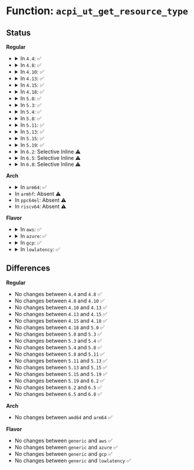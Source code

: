 # Function: <code>acpi_ut_get_resource_type</code>

## Status
<b>Regular</b>
<ul>
<li>
<details>
<summary>In <code>4.4</code>: ✅</summary>

```c
u8 acpi_ut_get_resource_type(void *aml);
```

**Collision:** Unique Global

**Inline:** No

**Transformation:** False

**Instances:**

```
In drivers/acpi/acpica/utresrc.c (ffffffff814a9b25)
Location: drivers/acpi/acpica/utresrc.c:684
Inline: False
Direct callers:
  - drivers/acpi/acpica/rscalc.c:acpi_rs_get_list_length
  - drivers/acpi/acpica/rscalc.c:acpi_rs_get_list_length
  - drivers/acpi/acpica/rslist.c:acpi_rs_convert_aml_to_resources
  - drivers/acpi/acpica/utresrc.c:acpi_ut_walk_aml_resources
```
**Symbols:**

```
ffffffff814a9b25-ffffffff814a9b3c: acpi_ut_get_resource_type (STB_GLOBAL)
```
</details>
</li>
<li>
<details>
<summary>In <code>4.8</code>: ✅</summary>

```c
u8 acpi_ut_get_resource_type(void *aml);
```

**Collision:** Unique Global

**Inline:** No

**Transformation:** False

**Instances:**

```
In drivers/acpi/acpica/utresrc.c (ffffffff814f8dc1)
Location: drivers/acpi/acpica/utresrc.c:684
Inline: False
Direct callers:
  - drivers/acpi/acpica/rscalc.c:acpi_rs_get_list_length
  - drivers/acpi/acpica/rscalc.c:acpi_rs_get_list_length
  - drivers/acpi/acpica/rslist.c:acpi_rs_convert_aml_to_resources
  - drivers/acpi/acpica/utresrc.c:acpi_ut_walk_aml_resources
```
**Symbols:**

```
ffffffff814f8dc1-ffffffff814f8dd8: acpi_ut_get_resource_type (STB_GLOBAL)
```
</details>
</li>
<li>
<details>
<summary>In <code>4.10</code>: ✅</summary>

```c
u8 acpi_ut_get_resource_type(void *aml);
```

**Collision:** Unique Global

**Inline:** No

**Transformation:** False

**Instances:**

```
In drivers/acpi/acpica/utresrc.c (ffffffff8151b7d8)
Location: drivers/acpi/acpica/utresrc.c:684
Inline: False
Direct callers:
  - drivers/acpi/acpica/rscalc.c:acpi_rs_get_list_length
  - drivers/acpi/acpica/rscalc.c:acpi_rs_get_list_length
  - drivers/acpi/acpica/rslist.c:acpi_rs_convert_aml_to_resources
  - drivers/acpi/acpica/utresrc.c:acpi_ut_walk_aml_resources
```
**Symbols:**

```
ffffffff8151b7d8-ffffffff8151b7ef: acpi_ut_get_resource_type (STB_GLOBAL)
```
</details>
</li>
<li>
<details>
<summary>In <code>4.13</code>: ✅</summary>

```c
u8 acpi_ut_get_resource_type(void *aml);
```

**Collision:** Unique Global

**Inline:** No

**Transformation:** False

**Instances:**

```
In drivers/acpi/acpica/utresrc.c (ffffffff8152bfef)
Location: drivers/acpi/acpica/utresrc.c:447
Inline: False
Direct callers:
  - drivers/acpi/acpica/rscalc.c:acpi_rs_get_list_length
  - drivers/acpi/acpica/rscalc.c:acpi_rs_get_list_length
  - drivers/acpi/acpica/rslist.c:acpi_rs_convert_aml_to_resources
  - drivers/acpi/acpica/utresrc.c:acpi_ut_walk_aml_resources
```
**Symbols:**

```
ffffffff8152bfef-ffffffff8152c003: acpi_ut_get_resource_type (STB_GLOBAL)
```
</details>
</li>
<li>
<details>
<summary>In <code>4.15</code>: ✅</summary>

```c
u8 acpi_ut_get_resource_type(void *aml);
```

**Collision:** Unique Global

**Inline:** No

**Transformation:** False

**Instances:**

```
In drivers/acpi/acpica/utresrc.c (ffffffff81586617)
Location: drivers/acpi/acpica/utresrc.c:454
Inline: False
Direct callers:
  - drivers/acpi/acpica/rscalc.c:acpi_rs_get_list_length
  - drivers/acpi/acpica/rscalc.c:acpi_rs_get_list_length
  - drivers/acpi/acpica/rscalc.c:acpi_rs_get_list_length
  - drivers/acpi/acpica/rslist.c:acpi_rs_convert_aml_to_resources
  - drivers/acpi/acpica/rslist.c:acpi_rs_convert_aml_to_resources
  - drivers/acpi/acpica/utresrc.c:acpi_ut_walk_aml_resources
  - drivers/acpi/acpica/dbcmds.c:acpi_db_device_resources
```
**Symbols:**

```
ffffffff81586617-ffffffff81586635: acpi_ut_get_resource_type (STB_GLOBAL)
```
</details>
</li>
<li>
<details>
<summary>In <code>4.18</code>: ✅</summary>

```c
u8 acpi_ut_get_resource_type(void *aml);
```

**Collision:** Unique Global

**Inline:** No

**Transformation:** False

**Instances:**

```
In drivers/acpi/acpica/utresrc.c (ffffffff815bd7c0)
Location: drivers/acpi/acpica/utresrc.c:418
Inline: False
Direct callers:
  - drivers/acpi/acpica/rscalc.c:acpi_rs_get_list_length
  - drivers/acpi/acpica/rscalc.c:acpi_rs_get_list_length
  - drivers/acpi/acpica/rscalc.c:acpi_rs_get_list_length
  - drivers/acpi/acpica/rslist.c:acpi_rs_convert_aml_to_resources
  - drivers/acpi/acpica/rslist.c:acpi_rs_convert_aml_to_resources
  - drivers/acpi/acpica/utresrc.c:acpi_ut_walk_aml_resources
  - drivers/acpi/acpica/dbcmds.c:acpi_db_device_resources
```
**Symbols:**

```
ffffffff815bd7c0-ffffffff815bd7de: acpi_ut_get_resource_type (STB_GLOBAL)
```
</details>
</li>
<li>
<details>
<summary>In <code>5.0</code>: ✅</summary>

```c
u8 acpi_ut_get_resource_type(void *aml);
```

**Collision:** Unique Global

**Inline:** No

**Transformation:** False

**Instances:**

```
In drivers/acpi/acpica/utresrc.c (ffffffff815d6c0c)
Location: drivers/acpi/acpica/utresrc.c:418
Inline: False
Direct callers:
  - drivers/acpi/acpica/rscalc.c:acpi_rs_get_list_length
  - drivers/acpi/acpica/rscalc.c:acpi_rs_get_list_length
  - drivers/acpi/acpica/rscalc.c:acpi_rs_get_list_length
  - drivers/acpi/acpica/rslist.c:acpi_rs_convert_aml_to_resources
  - drivers/acpi/acpica/rslist.c:acpi_rs_convert_aml_to_resources
  - drivers/acpi/acpica/utresrc.c:acpi_ut_walk_aml_resources
  - drivers/acpi/acpica/dbcmds.c:acpi_db_device_resources
```
**Symbols:**

```
ffffffff815d6c0c-ffffffff815d6c2a: acpi_ut_get_resource_type (STB_GLOBAL)
```
</details>
</li>
<li>
<details>
<summary>In <code>5.3</code>: ✅</summary>

```c
u8 acpi_ut_get_resource_type(void *aml);
```

**Collision:** Unique Global

**Inline:** No

**Transformation:** False

**Instances:**

```
In drivers/acpi/acpica/utresrc.c (ffffffff816085e8)
Location: drivers/acpi/acpica/utresrc.c:418
Inline: False
Direct callers:
  - drivers/acpi/acpica/rscalc.c:acpi_rs_get_list_length
  - drivers/acpi/acpica/rscalc.c:acpi_rs_get_list_length
  - drivers/acpi/acpica/rscalc.c:acpi_rs_get_list_length
  - drivers/acpi/acpica/rslist.c:acpi_rs_convert_aml_to_resources
  - drivers/acpi/acpica/rslist.c:acpi_rs_convert_aml_to_resources
  - drivers/acpi/acpica/utresrc.c:acpi_ut_walk_aml_resources
  - drivers/acpi/acpica/dbcmds.c:acpi_db_device_resources
```
**Symbols:**

```
ffffffff816085e8-ffffffff81608606: acpi_ut_get_resource_type (STB_GLOBAL)
```
</details>
</li>
<li>
<details>
<summary>In <code>5.4</code>: ✅</summary>

```c
u8 acpi_ut_get_resource_type(void *aml);
```

**Collision:** Unique Global

**Inline:** No

**Transformation:** False

**Instances:**

```
In drivers/acpi/acpica/utresrc.c (ffffffff81629a8d)
Location: drivers/acpi/acpica/utresrc.c:418
Inline: False
Direct callers:
  - drivers/acpi/acpica/rscalc.c:acpi_rs_get_list_length
  - drivers/acpi/acpica/rscalc.c:acpi_rs_get_list_length
  - drivers/acpi/acpica/rscalc.c:acpi_rs_get_list_length
  - drivers/acpi/acpica/rslist.c:acpi_rs_convert_aml_to_resources
  - drivers/acpi/acpica/rslist.c:acpi_rs_convert_aml_to_resources
  - drivers/acpi/acpica/utresrc.c:acpi_ut_walk_aml_resources
  - drivers/acpi/acpica/dbcmds.c:acpi_db_device_resources
```
**Symbols:**

```
ffffffff81629a8d-ffffffff81629aab: acpi_ut_get_resource_type (STB_GLOBAL)
```
</details>
</li>
<li>
<details>
<summary>In <code>5.8</code>: ✅</summary>

```c
u8 acpi_ut_get_resource_type(void *aml);
```

**Collision:** Unique Global

**Inline:** No

**Transformation:** False

**Instances:**

```
In drivers/acpi/acpica/utresrc.c (ffffffff816d626c)
Location: drivers/acpi/acpica/utresrc.c:418
Inline: False
Direct callers:
  - drivers/acpi/acpica/rscalc.c:acpi_rs_get_list_length
  - drivers/acpi/acpica/rscalc.c:acpi_rs_get_list_length
  - drivers/acpi/acpica/rscalc.c:acpi_rs_get_list_length
  - drivers/acpi/acpica/rslist.c:acpi_rs_convert_aml_to_resources
  - drivers/acpi/acpica/rslist.c:acpi_rs_convert_aml_to_resources
  - drivers/acpi/acpica/utresrc.c:acpi_ut_walk_aml_resources
  - drivers/acpi/acpica/dbcmds.c:acpi_dm_compare_aml_resources
```
**Symbols:**

```
ffffffff816d626c-ffffffff816d628a: acpi_ut_get_resource_type (STB_GLOBAL)
```
</details>
</li>
<li>
<details>
<summary>In <code>5.11</code>: ✅</summary>

```c
u8 acpi_ut_get_resource_type(void *aml);
```

**Collision:** Unique Global

**Inline:** No

**Transformation:** False

**Instances:**

```
In drivers/acpi/acpica/utresrc.c (ffffffff816f4217)
Location: drivers/acpi/acpica/utresrc.c:418
Inline: False
Direct callers:
  - drivers/acpi/acpica/rscalc.c:acpi_rs_get_list_length
  - drivers/acpi/acpica/rscalc.c:acpi_rs_get_list_length
  - drivers/acpi/acpica/rscalc.c:acpi_rs_get_list_length
  - drivers/acpi/acpica/rslist.c:acpi_rs_convert_aml_to_resources
  - drivers/acpi/acpica/rslist.c:acpi_rs_convert_aml_to_resources
  - drivers/acpi/acpica/utresrc.c:acpi_ut_walk_aml_resources
  - drivers/acpi/acpica/dbcmds.c:acpi_dm_compare_aml_resources
```
**Symbols:**

```
ffffffff816f4217-ffffffff816f4235: acpi_ut_get_resource_type (STB_GLOBAL)
```
</details>
</li>
<li>
<details>
<summary>In <code>5.13</code>: ✅</summary>

```c
u8 acpi_ut_get_resource_type(void *aml);
```

**Collision:** Unique Global

**Inline:** No

**Transformation:** False

**Instances:**

```
In drivers/acpi/acpica/utresrc.c (ffffffff816d60b5)
Location: drivers/acpi/acpica/utresrc.c:419
Inline: False
Direct callers:
  - drivers/acpi/acpica/rscalc.c:acpi_rs_get_list_length
  - drivers/acpi/acpica/rscalc.c:acpi_rs_get_list_length
  - drivers/acpi/acpica/rscalc.c:acpi_rs_get_list_length
  - drivers/acpi/acpica/rslist.c:acpi_rs_convert_aml_to_resources
  - drivers/acpi/acpica/rslist.c:acpi_rs_convert_aml_to_resources
  - drivers/acpi/acpica/utresrc.c:acpi_ut_walk_aml_resources
```
**Symbols:**

```
ffffffff816d60b5-ffffffff816d60d3: acpi_ut_get_resource_type (STB_GLOBAL)
```
</details>
</li>
<li>
<details>
<summary>In <code>5.15</code>: ✅</summary>

```c
u8 acpi_ut_get_resource_type(void *aml);
```

**Collision:** Unique Global

**Inline:** No

**Transformation:** False

**Instances:**

```
In drivers/acpi/acpica/utresrc.c (ffffffff8174dbce)
Location: drivers/acpi/acpica/utresrc.c:419
Inline: False
Direct callers:
  - drivers/acpi/acpica/rscalc.c:acpi_rs_get_list_length
  - drivers/acpi/acpica/rscalc.c:acpi_rs_get_list_length
  - drivers/acpi/acpica/rscalc.c:acpi_rs_get_list_length
  - drivers/acpi/acpica/rslist.c:acpi_rs_convert_aml_to_resources
  - drivers/acpi/acpica/rslist.c:acpi_rs_convert_aml_to_resources
  - drivers/acpi/acpica/utresrc.c:acpi_ut_walk_aml_resources
```
**Symbols:**

```
ffffffff8174dbce-ffffffff8174dbec: acpi_ut_get_resource_type (STB_GLOBAL)
```
</details>
</li>
<li>
<details>
<summary>In <code>5.19</code>: ✅</summary>

```c
u8 acpi_ut_get_resource_type(void *aml);
```

**Collision:** Unique Global

**Inline:** No

**Transformation:** False

**Instances:**

```
In drivers/acpi/acpica/utresrc.c (ffffffff818803c8)
Location: drivers/acpi/acpica/utresrc.c:419
Inline: False
Direct callers:
  - drivers/acpi/acpica/rscalc.c:acpi_rs_get_list_length
  - drivers/acpi/acpica/rscalc.c:acpi_rs_get_list_length
  - drivers/acpi/acpica/rscalc.c:acpi_rs_get_list_length
  - drivers/acpi/acpica/rslist.c:acpi_rs_convert_aml_to_resources
  - drivers/acpi/acpica/rslist.c:acpi_rs_convert_aml_to_resources
  - drivers/acpi/acpica/utresrc.c:acpi_ut_walk_aml_resources
```
**Symbols:**

```
ffffffff818803c8-ffffffff818803ec: acpi_ut_get_resource_type (STB_GLOBAL)
```
</details>
</li>
<li>
<details>
<summary>In <code>6.2</code>: Selective Inline ⚠️</summary>

```c
u8 acpi_ut_get_resource_type(void *aml);
```

**Collision:** Unique Global

**Inline:** Selective

**Transformation:** False

**Instances:**

```
In drivers/acpi/acpica/utresrc.c (ffffffff819c49e8)
Location: drivers/acpi/acpica/utresrc.c:419
Inline: True
Inline callers:
  - drivers/acpi/acpica/utresrc.c:acpi_ut_walk_aml_resources
Direct callers:
  - drivers/acpi/acpica/rscalc.c:acpi_rs_get_list_length
  - drivers/acpi/acpica/rscalc.c:acpi_rs_get_list_length
  - drivers/acpi/acpica/rscalc.c:acpi_rs_get_list_length
  - drivers/acpi/acpica/rscalc.c:acpi_rs_get_list_length
  - drivers/acpi/acpica/rslist.c:acpi_rs_convert_aml_to_resources
  - drivers/acpi/acpica/rslist.c:acpi_rs_convert_aml_to_resources
  - drivers/acpi/acpica/dbcmds.c:acpi_dm_compare_aml_resources
```
**Symbols:**

```
ffffffff819c4be0-ffffffff819c4c0d: acpi_ut_get_resource_type (STB_GLOBAL)
```
</details>
</li>
<li>
<details>
<summary>In <code>6.5</code>: Selective Inline ⚠️</summary>

```c
u8 acpi_ut_get_resource_type(void *aml);
```

**Collision:** Unique Global

**Inline:** Selective

**Transformation:** False

**Instances:**

```
In drivers/acpi/acpica/utresrc.c (ffffffff81a0bde8)
Location: drivers/acpi/acpica/utresrc.c:426
Inline: True
Inline callers:
  - drivers/acpi/acpica/utresrc.c:acpi_ut_walk_aml_resources
Direct callers:
  - drivers/acpi/acpica/rscalc.c:acpi_rs_get_list_length
  - drivers/acpi/acpica/rscalc.c:acpi_rs_get_list_length
  - drivers/acpi/acpica/rscalc.c:acpi_rs_get_list_length
  - drivers/acpi/acpica/rscalc.c:acpi_rs_get_list_length
  - drivers/acpi/acpica/rslist.c:acpi_rs_convert_aml_to_resources
  - drivers/acpi/acpica/rslist.c:acpi_rs_convert_aml_to_resources
  - drivers/acpi/acpica/dbcmds.c:acpi_dm_compare_aml_resources
```
**Symbols:**

```
ffffffff81a0bfe0-ffffffff81a0c00d: acpi_ut_get_resource_type (STB_GLOBAL)
```
</details>
</li>
<li>
<details>
<summary>In <code>6.8</code>: Selective Inline ⚠️</summary>

```c
u8 acpi_ut_get_resource_type(void *aml);
```

**Collision:** Unique Global

**Inline:** Selective

**Transformation:** False

**Instances:**

```
In drivers/acpi/acpica/utresrc.c (ffffffff81a56db8)
Location: drivers/acpi/acpica/utresrc.c:426
Inline: True
Inline callers:
  - drivers/acpi/acpica/utresrc.c:acpi_ut_walk_aml_resources
Direct callers:
  - drivers/acpi/acpica/rscalc.c:acpi_rs_get_list_length
  - drivers/acpi/acpica/rscalc.c:acpi_rs_get_list_length
  - drivers/acpi/acpica/rscalc.c:acpi_rs_get_list_length
  - drivers/acpi/acpica/rscalc.c:acpi_rs_get_list_length
  - drivers/acpi/acpica/rslist.c:acpi_rs_convert_aml_to_resources
  - drivers/acpi/acpica/rslist.c:acpi_rs_convert_aml_to_resources
  - drivers/acpi/acpica/dbcmds.c:acpi_dm_compare_aml_resources
```
**Symbols:**

```
ffffffff81a56fb0-ffffffff81a56fdd: acpi_ut_get_resource_type (STB_GLOBAL)
```
</details>
</li>
</ul>
<b>Arch</b>
<ul>
<li>
<details>
<summary>In <code>arm64</code>: ✅</summary>

```c
u8 acpi_ut_get_resource_type(void *aml);
```

**Collision:** Unique Global

**Inline:** No

**Transformation:** False

**Instances:**

```
In drivers/acpi/acpica/utresrc.c (ffff80001079e130)
Location: drivers/acpi/acpica/utresrc.c:418
Inline: False
Direct callers:
  - drivers/acpi/acpica/rscalc.c:acpi_rs_get_list_length
  - drivers/acpi/acpica/rscalc.c:acpi_rs_get_list_length
  - drivers/acpi/acpica/rslist.c:acpi_rs_convert_aml_to_resources
  - drivers/acpi/acpica/utresrc.c:acpi_ut_walk_aml_resources
```
**Symbols:**

```
ffff80001079e130-ffff80001079e164: acpi_ut_get_resource_type (STB_GLOBAL)
```
</details>
</li>
<li>
In <code>armhf</code>: Absent ⚠️
</li>
<li>
In <code>ppc64el</code>: Absent ⚠️
</li>
<li>
In <code>riscv64</code>: Absent ⚠️
</li>
</ul>
<b>Flavor</b>
<ul>
<li>
<details>
<summary>In <code>aws</code>: ✅</summary>

```c
u8 acpi_ut_get_resource_type(void *aml);
```

**Collision:** Unique Global

**Inline:** No

**Transformation:** False

**Instances:**

```
In drivers/acpi/acpica/utresrc.c (ffffffff81600db0)
Location: drivers/acpi/acpica/utresrc.c:418
Inline: False
Direct callers:
  - drivers/acpi/acpica/rscalc.c:acpi_rs_get_list_length
  - drivers/acpi/acpica/rscalc.c:acpi_rs_get_list_length
  - drivers/acpi/acpica/rslist.c:acpi_rs_convert_aml_to_resources
  - drivers/acpi/acpica/utresrc.c:acpi_ut_walk_aml_resources
```
**Symbols:**

```
ffffffff81600db0-ffffffff81600dc4: acpi_ut_get_resource_type (STB_GLOBAL)
```
</details>
</li>
<li>
<details>
<summary>In <code>azure</code>: ✅</summary>

```c
u8 acpi_ut_get_resource_type(void *aml);
```

**Collision:** Unique Global

**Inline:** No

**Transformation:** False

**Instances:**

```
In drivers/acpi/acpica/utresrc.c (ffffffff815ec270)
Location: drivers/acpi/acpica/utresrc.c:418
Inline: False
Direct callers:
  - drivers/acpi/acpica/rscalc.c:acpi_rs_get_list_length
  - drivers/acpi/acpica/rscalc.c:acpi_rs_get_list_length
  - drivers/acpi/acpica/rslist.c:acpi_rs_convert_aml_to_resources
  - drivers/acpi/acpica/utresrc.c:acpi_ut_walk_aml_resources
```
**Symbols:**

```
ffffffff815ec270-ffffffff815ec284: acpi_ut_get_resource_type (STB_GLOBAL)
```
</details>
</li>
<li>
<details>
<summary>In <code>gcp</code>: ✅</summary>

```c
u8 acpi_ut_get_resource_type(void *aml);
```

**Collision:** Unique Global

**Inline:** No

**Transformation:** False

**Instances:**

```
In drivers/acpi/acpica/utresrc.c (ffffffff8161dd6d)
Location: drivers/acpi/acpica/utresrc.c:418
Inline: False
Direct callers:
  - drivers/acpi/acpica/rscalc.c:acpi_rs_get_list_length
  - drivers/acpi/acpica/rscalc.c:acpi_rs_get_list_length
  - drivers/acpi/acpica/rscalc.c:acpi_rs_get_list_length
  - drivers/acpi/acpica/rslist.c:acpi_rs_convert_aml_to_resources
  - drivers/acpi/acpica/rslist.c:acpi_rs_convert_aml_to_resources
  - drivers/acpi/acpica/utresrc.c:acpi_ut_walk_aml_resources
  - drivers/acpi/acpica/dbcmds.c:acpi_db_device_resources
```
**Symbols:**

```
ffffffff8161dd6d-ffffffff8161dd8b: acpi_ut_get_resource_type (STB_GLOBAL)
```
</details>
</li>
<li>
<details>
<summary>In <code>lowlatency</code>: ✅</summary>

```c
u8 acpi_ut_get_resource_type(void *aml);
```

**Collision:** Unique Global

**Inline:** No

**Transformation:** False

**Instances:**

```
In drivers/acpi/acpica/utresrc.c (ffffffff81637c1d)
Location: drivers/acpi/acpica/utresrc.c:418
Inline: False
Direct callers:
  - drivers/acpi/acpica/rscalc.c:acpi_rs_get_list_length
  - drivers/acpi/acpica/rscalc.c:acpi_rs_get_list_length
  - drivers/acpi/acpica/rscalc.c:acpi_rs_get_list_length
  - drivers/acpi/acpica/rslist.c:acpi_rs_convert_aml_to_resources
  - drivers/acpi/acpica/rslist.c:acpi_rs_convert_aml_to_resources
  - drivers/acpi/acpica/utresrc.c:acpi_ut_walk_aml_resources
  - drivers/acpi/acpica/dbcmds.c:acpi_db_device_resources
```
**Symbols:**

```
ffffffff81637c1d-ffffffff81637c3b: acpi_ut_get_resource_type (STB_GLOBAL)
```
</details>
</li>
</ul>

## Differences
<b>Regular</b>
<ul>
<li>
No changes between <code>4.4</code> and <code>4.8</code> ✅
</li>
<li>
No changes between <code>4.8</code> and <code>4.10</code> ✅
</li>
<li>
No changes between <code>4.10</code> and <code>4.13</code> ✅
</li>
<li>
No changes between <code>4.13</code> and <code>4.15</code> ✅
</li>
<li>
No changes between <code>4.15</code> and <code>4.18</code> ✅
</li>
<li>
No changes between <code>4.18</code> and <code>5.0</code> ✅
</li>
<li>
No changes between <code>5.0</code> and <code>5.3</code> ✅
</li>
<li>
No changes between <code>5.3</code> and <code>5.4</code> ✅
</li>
<li>
No changes between <code>5.4</code> and <code>5.8</code> ✅
</li>
<li>
No changes between <code>5.8</code> and <code>5.11</code> ✅
</li>
<li>
No changes between <code>5.11</code> and <code>5.13</code> ✅
</li>
<li>
No changes between <code>5.13</code> and <code>5.15</code> ✅
</li>
<li>
No changes between <code>5.15</code> and <code>5.19</code> ✅
</li>
<li>
No changes between <code>5.19</code> and <code>6.2</code> ✅
</li>
<li>
No changes between <code>6.2</code> and <code>6.5</code> ✅
</li>
<li>
No changes between <code>6.5</code> and <code>6.8</code> ✅
</li>
</ul>
<b>Arch</b>
<ul>
<li>
No changes between <code>amd64</code> and <code>arm64</code> ✅
</li>
</ul>
<b>Flavor</b>
<ul>
<li>
No changes between <code>generic</code> and <code>aws</code> ✅
</li>
<li>
No changes between <code>generic</code> and <code>azure</code> ✅
</li>
<li>
No changes between <code>generic</code> and <code>gcp</code> ✅
</li>
<li>
No changes between <code>generic</code> and <code>lowlatency</code> ✅
</li>
</ul>
